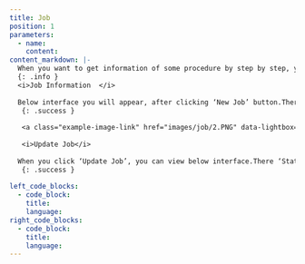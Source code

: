 ```yaml
---
title: Job
position: 1
parameters:
  - name:
    content:
content_markdown: |-
  When you want to get information of some procedure by step by step, you can do it, by using this ‘Job’ tab. There you can assign an employee for it and can look it after whether it is complete or not. When you click ‘Job information’ tab you can view below interface.Through smart table, you can view all services that you have done earlier and also you can see whether these services are completed or not. By clicking ‘New Job’ button, you can add new job information. Through the ‘Status’ column of smart table, you can see whether service is completed or not. If you want to update any service, you can do it by clicking ‘Action’ button.You can view ‘Update job’ here, if status is only ‘pending’. If status is ‘completed’, it doesn’t appear ‘Update job’. 
  {: .info }
  <i>Job Information  </i>
  
  Below interface you will appear, after clicking ‘New Job’ button.There ‘Location’, ‘Customer’, ‘Salesman’, ‘Brand’ and ‘Item’ are autocompleted fields. In order to by clicking plus marks which are near to the ‘Customer’, ‘Item’ and ‘Brand’ , you can add new customers, new items and new brands to the system. 
   {: .success }
   
   <a class="example-image-link" href="images/job/2.PNG" data-lightbox="example-1"><img class="example-image" src="images/job/2.PNG" data-lightbox="example-1" alt=""></a> 
   
   <i>Update Job</i>
  
  When you click ‘Update Job’, you can view below interface.There ‘Status’ field is dropdown and ‘Employee’, ‘Activity’ and ‘Item’ fields are autocomplete fields. 
   {: .success }
   
left_code_blocks:
  - code_block:
    title:
    language:
right_code_blocks:
  - code_block:
    title:
    language:
---
```

